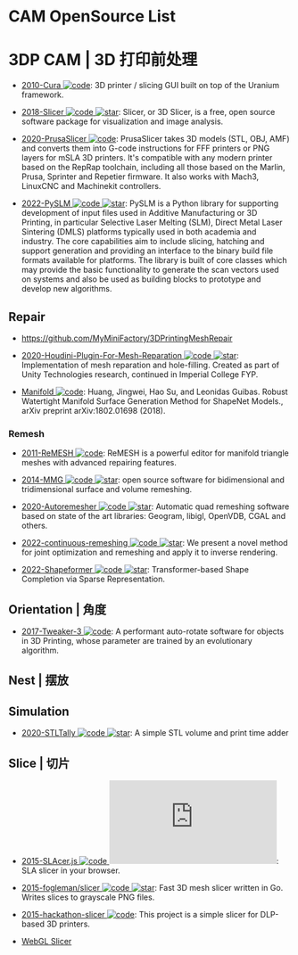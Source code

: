 # CAM OpenSource List

# 3DP CAM | 3D 打印前处理

- [2010-Cura ![code](https://martrix-usa.oss-accelerate.aliyuncs.com/logo/code.svg)](https://github.com/Ultimaker/Cura): 3D printer / slicing GUI built on top of the Uranium framework.

- [2018-Slicer ![code](https://martrix-usa.oss-accelerate.aliyuncs.com/logo/code.svg) ![star](https://img.shields.io/github/stars/Slicer/Slicer)](https://github.com/Slicer/Slicer): Slicer, or 3D Slicer, is a free, open source software package for visualization and image analysis.

- [2020-PrusaSlicer ![code](https://martrix-usa.oss-accelerate.aliyuncs.com/logo/code.svg)](https://github.com/prusa3d/PrusaSlicer): PrusaSlicer takes 3D models (STL, OBJ, AMF) and converts them into G-code instructions for FFF printers or PNG layers for mSLA 3D printers. It's compatible with any modern printer based on the RepRap toolchain, including all those based on the Marlin, Prusa, Sprinter and Repetier firmware. It also works with Mach3, LinuxCNC and Machinekit controllers.

- [2022-PySLM ![code](https://martrix-usa.oss-accelerate.aliyuncs.com/logo/code.svg) ![star](https://img.shields.io/github/stars/drlukeparry/pyslm)](https://github.com/drlukeparry/pyslm): PySLM is a Python library for supporting development of input files used in Additive Manufacturing or 3D Printing, in particular Selective Laser Melting (SLM), Direct Metal Laser Sintering (DMLS) platforms typically used in both academia and industry. The core capabilities aim to include slicing, hatching and support generation and providing an interface to the binary build file formats available for platforms. The library is built of core classes which may provide the basic functionality to generate the scan vectors used on systems and also be used as building blocks to prototype and develop new algorithms.

## Repair

- https://github.com/MyMiniFactory/3DPrintingMeshRepair

- [2020-Houdini-Plugin-For-Mesh-Reparation ![code](https://martrix-usa.oss-accelerate.aliyuncs.com/logo/code.svg) ![star](https://img.shields.io/github/stars/Ozeuth/Houdini-Plugin-For-Mesh-Reparation)](https://github.com/Ozeuth/Houdini-Plugin-For-Mesh-Reparation): Implementation of mesh reparation and hole-filling. Created as part of Unity Technologies research, continued in Imperial College FYP.

- [Manifold ![code](https://martrix-usa.oss-accelerate.aliyuncs.com/logo/code.svg)](https://github.com/hjwdzh/Manifold): Huang, Jingwei, Hao Su, and Leonidas Guibas. Robust Watertight Manifold Surface Generation Method for ShapeNet Models., arXiv preprint arXiv:1802.01698 (2018).

### Remesh

- [2011-ReMESH ![code](https://martrix-usa.oss-accelerate.aliyuncs.com/logo/code.svg)](https://remesh.sourceforge.net/index.html): ReMESH is a powerful editor for manifold triangle meshes with advanced repairing features.

- [2014-MMG ![code](https://martrix-usa.oss-accelerate.aliyuncs.com/logo/code.svg) ![star](https://img.shields.io/github/stars/2014-MmgTools/mmg)](https://github.com/2014-MmgTools/mmg): open source software for bidimensional and tridimensional surface and volume remeshing.

- [2020-Autoremesher ![code](https://martrix-usa.oss-accelerate.aliyuncs.com/logo/code.svg) ![star](https://img.shields.io/github/stars/huxingyi/autoremesher)](https://github.com/huxingyi/autoremesher): Automatic quad remeshing software based on state of the art libraries: Geogram, libigl, OpenVDB, CGAL and others.

- [2022-continuous-remeshing ![code](https://martrix-usa.oss-accelerate.aliyuncs.com/logo/code.svg) ![star](https://img.shields.io/github/stars/Profactor/continuous-remeshing)](https://github.com/Profactor/continuous-remeshing): We present a novel method for joint optimization and remeshing and apply it to inverse rendering.

- [2022-Shapeformer ![code](https://martrix-usa.oss-accelerate.aliyuncs.com/logo/code.svg) ![star](https://img.shields.io/github/stars/qheldiv/shapeformer)](https://github.com/qheldiv/shapeformer): Transformer-based Shape Completion via Sparse Representation.

## Orientation | 角度

- [2017-Tweaker-3 ![code](https://martrix-usa.oss-accelerate.aliyuncs.com/logo/code.svg)](https://github.com/ChristophSchranz/Tweaker-3): A performant auto-rotate software for objects in 3D Printing, whose parameter are trained by an evolutionary algorithm.

## Nest | 摆放

## Simulation

- [2020-STLTally ![code](https://martrix-usa.oss-accelerate.aliyuncs.com/logo/code.svg) ![star](https://img.shields.io/github/stars/DrMcCoy/STLTally)](https://github.com/DrMcCoy/STLTally): A simple STL volume and print time adder

## Slice | 切片

- [2015-SLAcer.js ![code](https://martrix-usa.oss-accelerate.aliyuncs.com/logo/code.svg) ![star](https://img.shields.io/github/stars/skarab42/SLAcer.js)](https://github.com/skarab42/SLAcer.js): SLA slicer in your browser.

- [2015-fogleman/slicer ![code](https://martrix-usa.oss-accelerate.aliyuncs.com/logo/code.svg) ![star](https://img.shields.io/github/stars/fogleman/slicer)](https://github.com/fogleman/slicer): Fast 3D mesh slicer written in Go. Writes slices to grayscale PNG files.

- [2015-hackathon-slicer ![code](https://martrix-usa.oss-accelerate.aliyuncs.com/logo/code.svg)](https://github.com/Formlabs/hackathon-slicer): This project is a simple slicer for DLP-based 3D printers.

- [WebGL Slicer](https://byronxu99.github.io/webgl-slicer/)
